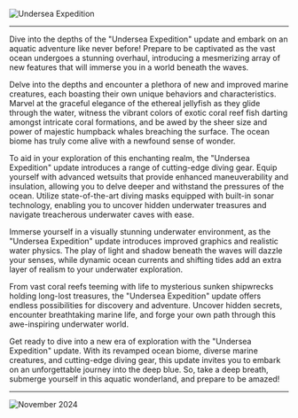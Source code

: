![Undersea Expedition](https://cdn.discordapp.com/attachments/1117116416563347629/1124148442038554704/Undersea_Expedition.png)
***
Dive into the depths of the "Undersea Expedition" update and embark on an aquatic adventure like never before! Prepare to be captivated as the vast ocean undergoes a stunning overhaul, introducing a mesmerizing array of new features that will immerse you in a world beneath the waves.

Delve into the depths and encounter a plethora of new and improved marine creatures, each boasting their own unique behaviors and characteristics. Marvel at the graceful elegance of the ethereal jellyfish as they glide through the water, witness the vibrant colors of exotic coral reef fish darting amongst intricate coral formations, and be awed by the sheer size and power of majestic humpback whales breaching the surface. The ocean biome has truly come alive with a newfound sense of wonder.

To aid in your exploration of this enchanting realm, the "Undersea Expedition" update introduces a range of cutting-edge diving gear. Equip yourself with advanced wetsuits that provide enhanced maneuverability and insulation, allowing you to delve deeper and withstand the pressures of the ocean. Utilize state-of-the-art diving masks equipped with built-in sonar technology, enabling you to uncover hidden underwater treasures and navigate treacherous underwater caves with ease.

Immerse yourself in a visually stunning underwater environment, as the "Undersea Expedition" update introduces improved graphics and realistic water physics. The play of light and shadow beneath the waves will dazzle your senses, while dynamic ocean currents and shifting tides add an extra layer of realism to your underwater exploration.

From vast coral reefs teeming with life to mysterious sunken shipwrecks holding long-lost treasures, the "Undersea Expedition" update offers endless possibilities for discovery and adventure. Uncover hidden secrets, encounter breathtaking marine life, and forge your own path through this awe-inspiring underwater world.

Get ready to dive into a new era of exploration with the "Undersea Expedition" update. With its revamped ocean biome, diverse marine creatures, and cutting-edge diving gear, this update invites you to embark on an unforgettable journey into the deep blue. So, take a deep breath, submerge yourself in this aquatic wonderland, and prepare to be amazed!
***
![November 2024](https://cdn.discordapp.com/attachments/1117116416563347629/1124145035173183558/image.png)
